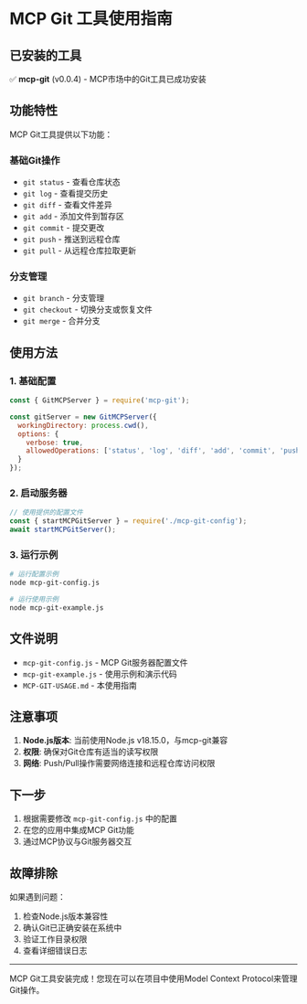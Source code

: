 # MCP Git 工具使用指南

## 已安装的工具

✅ **mcp-git** (v0.0.4) - MCP市场中的Git工具已成功安装

## 功能特性

MCP Git工具提供以下功能：

### 基础Git操作
- `git status` - 查看仓库状态
- `git log` - 查看提交历史
- `git diff` - 查看文件差异
- `git add` - 添加文件到暂存区
- `git commit` - 提交更改
- `git push` - 推送到远程仓库
- `git pull` - 从远程仓库拉取更新

### 分支管理
- `git branch` - 分支管理
- `git checkout` - 切换分支或恢复文件
- `git merge` - 合并分支

## 使用方法

### 1. 基础配置
```javascript
const { GitMCPServer } = require('mcp-git');

const gitServer = new GitMCPServer({
  workingDirectory: process.cwd(),
  options: {
    verbose: true,
    allowedOperations: ['status', 'log', 'diff', 'add', 'commit', 'push', 'pull']
  }
});
```

### 2. 启动服务器
```javascript
// 使用提供的配置文件
const { startMCPGitServer } = require('./mcp-git-config');
await startMCPGitServer();
```

### 3. 运行示例
```bash
# 运行配置示例
node mcp-git-config.js

# 运行使用示例
node mcp-git-example.js
```

## 文件说明

- `mcp-git-config.js` - MCP Git服务器配置文件
- `mcp-git-example.js` - 使用示例和演示代码
- `MCP-GIT-USAGE.md` - 本使用指南

## 注意事项

1. **Node.js版本**: 当前使用Node.js v18.15.0，与mcp-git兼容
2. **权限**: 确保对Git仓库有适当的读写权限
3. **网络**: Push/Pull操作需要网络连接和远程仓库访问权限

## 下一步

1. 根据需要修改 `mcp-git-config.js` 中的配置
2. 在您的应用中集成MCP Git功能
3. 通过MCP协议与Git服务器交互

## 故障排除

如果遇到问题：
1. 检查Node.js版本兼容性
2. 确认Git已正确安装在系统中
3. 验证工作目录权限
4. 查看详细错误日志

---

MCP Git工具安装完成！您现在可以在项目中使用Model Context Protocol来管理Git操作。